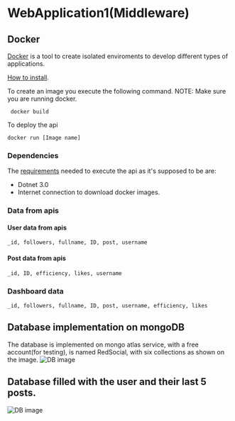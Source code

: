 # WebApplication1(Middleware)
## Docker
[Docker](https://www.docker.com/why-docker) is a tool to create isolated enviroments to develop different types of applications.

[How to install](https://docs.docker.com/v17.09/engine/installation/).

To create an image you execute the following command.
NOTE: Make sure you are running docker.
```
 docker build
```

To deploy the api
```
docker run [Image name]
```
### Dependencies
The [requirements](https://github.com/IngenieriaDeSistemasUTB/ArcSoft2p2019/blob/master/middleware/WebApplication1/requirements.txt) needed to execute the api as it's supposed to be are:
* Dotnet 3.0
* Internet connection to download docker images.
### Data from apis
#### User data from apis
```
_id, followers, fullname, ID, post, username
```

#### Post data from apis
```
_id, ID, efficiency, likes, username
```

### Dashboard data
```
_id, followers, fullname, ID, post, username, efficiency, likes
```
## Database implementation on mongoDB
The database is implemented on mongo atlas service, with a free account(for testing), is named RedSocial, with six collections as shown on the image.
![DB image](https://github.com/IngenieriaDeSistemasUTB/ArcSoft2p2019/blob/master/middleware/DBscreen.png)

## Database filled with the user and their last 5 posts.
![DB image](https://github.com/IngenieriaDeSistemasUTB/ArcSoft2p2019/blob/master/middleware/PostScreen.png)
